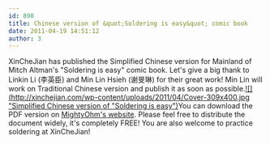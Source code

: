 ```yaml
---
id: 890
title: Chinese version of &quot;Soldering is easy&quot; comic book
date: 2011-04-19 14:51:12
author: 3
---
```


XinCheJian has published the Simplified Chinese version for Mainland of Mitch Altman's "Soldering is easy" comic book. Let's give a big thank to Linkin Li (李英臣) and Min Lin Hsieh (谢旻琳) for their great work! Min Lin will work on Traditional Chinese version and publish it as soon as possible.[![](http://xinchejian.com/wp-content/uploads/2011/04/Cover-309x400.jpg "Simplified Chinese version of \"Soldering is easy\")](http://mightyohm.com/files/soldercomic/translations/FullSolderComicChinese.pdf)You can download the PDF version on [MightyOhm's website](http://mightyohm.com/blog/2011/04/soldering-is-easy-comic-book/). Please feel free to distribute the document widely, it's completely FREE! You are also welcome to practice soldering at XinCheJian!